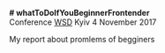 **# whatToDoIfYouBeginnerFrontender** 
</br>
Conference <a href="https://wsd.events/2017/11/04/">WSD</a> Kyiv 4 November 2017

<p>My report about promlems of begginers </p>
